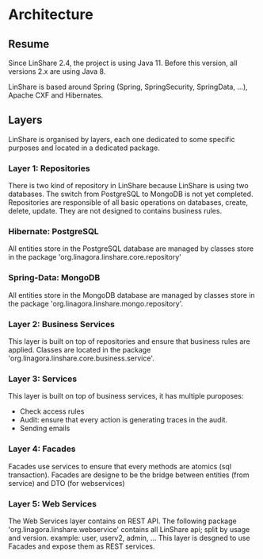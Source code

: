 # Architecture

## Resume

Since LinShare 2.4, the project is using Java 11. Before this version, all
versions 2.x are using Java 8.

LinShare is based around Spring (Spring, SpringSecurity, SpringData, ...),
Apache CXF and Hibernates.

## Layers

LinShare is organised by layers, each one dedicated to some specific purposes
and located in a dedicated package.

### Layer 1: Repositories

There is two kind of repository in LinShare because LinShare is using two
databases. The switch from PostgreSQL to MongoDB is not yet completed.
Repositories are responsible of all basic operations on databases, create,
delete, update. They are not designed to contains business rules.

### Hibernate: PostgreSQL

All entities store in the PostgreSQL database are managed by classes store in
the package 'org.linagora.linshare.core.repository'

### Spring-Data: MongoDB

All entities store in the MongoDB database are managed by classes store in
the package 'org.linagora.linshare.mongo.repository'.


### Layer 2: Business Services

This layer is built on top of repositories and ensure that business rules are
applied. Classes are located in the package 'org.linagora.linshare.core.business.service'.


### Layer 3: Services

This layer is built on top of business services, it has multiple puroposes:
 * Check access rules
 * Audit: ensure that every action is generating traces in the audit.
 * Sending emails


### Layer 4: Facades

Facades use services to ensure that every methods are atomics (sql
transaction). Facades are designe to be the bridge between entities (from
service) and DTO (for webservices)


### Layer 5: Web Services

The Web Services layer contains on REST API. The following package 'org.linagora.linshare.webservice' contains all LinShare api; split by usage and version.
example: user, userv2, admin, ... This layer is desgned to use Facades and
expose them as REST services.
